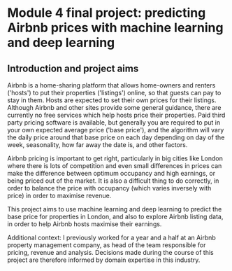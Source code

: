 ﻿# Module 4 final project: predicting Airbnb prices with machine learning and deep learning

## Introduction and project aims

Airbnb is a home-sharing platform that allows home-owners and renters ('hosts') to put their properties ('listings') online, so that guests can pay to stay in them. Hosts are expected to set their own prices for their listings. Although Airbnb and other sites provide some general guidance, there are currently no free services which help hosts price their properties. Paid third party pricing software is available, but generally you are required to put in your own expected average price ('base price'), and the algorithm will vary the daily price around that base price on each day depending on day of the week, seasonality, how far away the date is, and other factors.

Airbnb pricing is important to get right, particularly in big cities like London where there is lots of competition and even small differences in prices can make the difference between optimum occupancy and high earnings, or being priced out of the market. It is also a difficult thing to do correctly, in order to balance the price with occupancy (which varies inversely with price) in order to maximise revenue.

This project aims to use machine learning and deep learning to predict the base price for properties in London, and also to explore Airbnb listing data, in order to help Airbnb hosts maximise their earnings.

Additional context: I previously worked for a year and a half at an Airbnb property management company, as head of the team responsible for pricing, revenue and analysis. Decisions made during the course of this project are therefore informed by domain expertise in this industry.